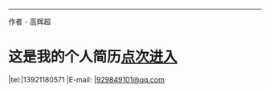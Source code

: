 




****

作者 - 高辉超

这是我的个人简历<a href="https://oct15-gao.github.io/vitae/vitae">点次进入</a>
===========================
|tel:|13921180571
|E-mail: |929849101@qq.com
